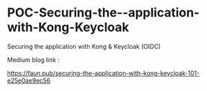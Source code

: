 # POC-Securing-the--application-with-Kong-Keycloak
Securing the application with Kong &amp; Keycloak (OIDC)

Medium blog link : 

https://faun.pub/securing-the-application-with-kong-keycloak-101-e25e0ae9ec56
